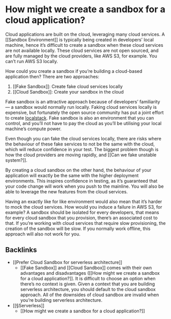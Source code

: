 # How might we create a sandbox for a cloud application?
Cloud applications are built on the cloud, leveraging many cloud services. A [[Sandbox Environment]] is typically being created in developers’ local machine, hence it’s difficult to create a sandbox when these cloud services are not available locally. These cloud services are not open sourced, and are fully managed by the cloud providers, like AWS S3, for example. You can’t run AWS S3 locally.

How could you create a sandbox if you’re building a cloud-based application then? There are two approaches:
1. [[Fake Sandbox]]: Create fake cloud services locally
2. [[Cloud Sandbox]]: Create your sandbox in the cloud

Fake sandbox is an attractive approach because of developers’ familiarity — a sandbox would normally run locally. Faking cloud services locally is expensive, but fortunately the open source community has put a joint effort to create [localstack](https://github.com/localstack/localstack). Fake sandbox is also an environment that you can control, and you’ll not have to pay the cloud as you’ll be utilising your local machine’s compute power.

Even though you can fake the cloud services locally, there are risks where the behaviour of these fake services to not be the same with the cloud, which will reduce confidence in your test. The biggest problem though is how the cloud providers are moving rapidly, and [[Can we fake unstable system?]].

By creating a cloud sandbox on the other hand, the behaviour of your application will exactly be the same with the higher deployment environments. This inspires confidence in testing, as it’s guaranteed that your code change will work when you push to the mainline. You will also be able to leverage the new features from the cloud services.

Having an exactly like for like environment would also mean that it’s harder to mock the cloud services. How would you induce a failure in AWS S3, for example? A sandbox should be isolated for every developers, that means for every cloud sandbox that you provision, there’s an associated cost to that. If you’re working with cloud services that require slow provisioning, the creation of the sandbox will be slow. If you normally work offline, this approach will also not work for you.

## Backlinks
* [[Prefer Cloud Sandbox for serverless architecture]]
	* [[Fake Sandbox]] and [[Cloud Sandbox]] comes with their own advantages and disadvantages ([[How might we create a sandbox for a cloud application?]]. It is difficult to choose an option when there’s no context is given. Given a context that you are building serverless architecture, you should default to the cloud sandbox approach. All of the downsides of cloud sandbox are invalid when you’re building serverless architecture.
* [[§Serverless]]
	* [[How might we create a sandbox for a cloud application?]]

<!-- #evergreen #test #cloud -->

<!-- {BearID:0CF2C2B8-C516-4A35-AD3B-F003C4E30D77-1543-0000AC4844754E37} -->
